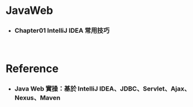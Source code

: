 JavaWeb
=====
* ### Chapter01 IntelliJ IDEA 常用技巧
<br />

Reference
=====
* ### Java Web 實操：基於 IntelliJ IDEA、JDBC、Servlet、Ajax、Nexus、Maven
